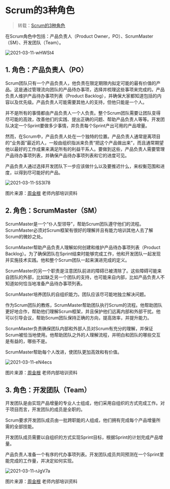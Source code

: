 # Scrum的3种角色

> 转载：[Scrum的3种角色](https://www.cnblogs.com/jetlian/p/3975590.html)

在Scrum角色中包括：产品负责人（Product Owner，PO）、ScrumMaster（SM）、开发团队（Team）。

![2021-03-11-wHWSt4](https://image.ldbmcs.com/2021-03-11-wHWSt4.jpg)

## 1. 角色：产品负责人（PO）

Scrum团队只有一个产品负责人，他负责在限定期限内拟定可能的最有价值的产品。这是通过管理流向团队的产品待办事项，选择并梳理这些事项来完成的。产品负责人维护产品待办事项列表（Product Backlog），并确保大家都知道包括的内容以及优先级。产品负责人可能需要其他人的支持，但他只能是一个人。

并不是所有的事情都由产品负责人一个人负责。整个Scrum团队需要让团队变得尽可能的高效，改善他们的实践、提出正确的问题、帮助产品负责人等等。开发团队决定一个Sprint要做多少事情，并负责每个Sprint产出可用的产品增量。

然而，在Scrum中，产品负责人处在一个独特的位置。产品负责人通常是离项目的“业务面”最近的人，一般由组织指派来负责“把这个产品做出来”，而且通常期望他以最好的工作成果来满足所有的利益干系人。要做到这些，产品负责人需要管理产品待办事项列表，并确保产品待办事项列表和它的进度可见。

产品负责人通过选择开发团队下一步应该做什么以及要推迟什么，来权衡范围和进度，以得到尽可能好的产品。

![2021-03-11-SS3I78](https://image.ldbmcs.com/2021-03-11-SS3I78.jpg)

图片来源：[周金根](http://www.cnblogs.com/zhoujg/) 老师内部培训资料

## 2. 角色：ScrumMaster（SM）

ScrumMaster是一个“仆人型领导”，帮助Scrum团队遵守他们的流程。ScrumMaster必须对Scrum框架有很好的理解并且有能力培训其他人去了解Scrum的微妙之处。

ScrumMaster帮助产品负责人理解如何创建和维护产品待办事项列表（Product Backlog）。为了确保团队在Sprint结束时能够完成工作，他和开发团队一起发现并实施技术实践。他和整个Scrum团队一起来演进完成的定义。

ScrumMaster的另一个职责是注意团队前进的障碍已被清除了。这些障碍可能来自团队的外部，比如缺乏另一个团队的支持，也可能来自内部，比如产品负责人不知道如何恰当地准备产品待办事项列表。

ScrumMaster培养团队的自组织能力。团队应该尽可能地独立解决问题。

作为Scrum团队的教练，ScrumMaster帮助团队执行Scrum的流程。他帮助团队更好地合作，帮助他们理解Scrum框架，并且保护他们远离内部和外部干扰。他可以引导会议，帮助Scrum团队保持正确的方向，提高效率，并提升能力。

ScrumMaster负责确保团队内部和外部人员对Scrum有充分的理解，并保证Scrum被恰当地使用。他帮助团队之外的人理解流程，并明白和团队的哪些交互是有益的，哪些不是。

ScrumMaster帮助每个人改进，使团队更加高效和有价值。

![2021-03-11-eN4ecs](https://image.ldbmcs.com/2021-03-11-eN4ecs.jpg)

图片来源：[周金根](http://www.cnblogs.com/zhoujg/) 老师内部培训资料

## 3. 角色：开发团队（Team）

开发团队是由实现产品增量的专业人士组成，他们采用自组织的方式完成工作。对于项目而言，开发团队的成员是全职的。

Scrum要求开发团队成员由一批跨职能的人组成，他们拥有完成每个产品增量所需的全部技能。

开发团队成员需要以自组织的方式实现Sprint目标，根据Sprint的计划完成产品增量。

产品负责人准备一个有序的代办事项列表。开发团队成员共同预测在一个Sprint里能完成的工作量，并决定如何实现。

![2021-03-11-rJgV7a](https://image.ldbmcs.com/2021-03-11-rJgV7a.jpg)

图片来源：[周金根](http://www.cnblogs.com/zhoujg/) 老师内部培训资料